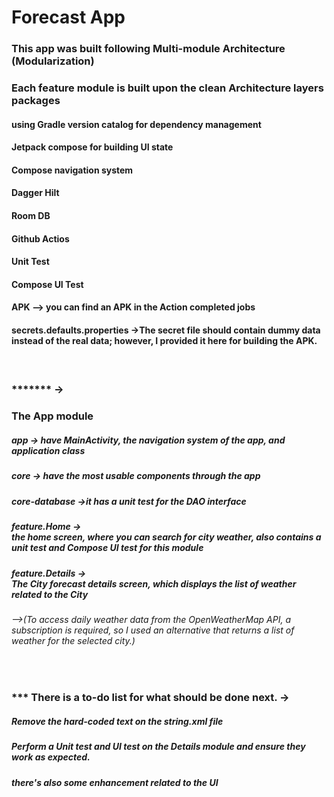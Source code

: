# Forecast App

<h3> This app was built following Multi-module Architecture (Modularization) 
<h3> Each feature module is built upon the clean Architecture layers packages
<h4> using Gradle version catalog for dependency management
<h4> Jetpack compose for building UI state
<h4> Compose navigation system
<h4> Dagger Hilt<br>
<h4> Room DB<br>
<h4> Github Actios<br>
<h4> Unit Test<br>
<h4> Compose UI Test<be>
<h4> APK --> you can find an APK in the Action completed jobs<be>
<h4>
<h4>secrets.defaults.properties ->The secret file should contain dummy data instead of the real data; however, I provided it here for building the APK.
<h4>  
<br>
<h3> ******* ->  
<h3>The App module</h3>
<h5>app -> have MainActivity, the navigation system of the app, and application class</h5>
<h5>core -> have the most usable components through the app</h5>
<h5>core-database ->it has a unit test for the DAO interface</h5>
<h5>feature.Home -> <br> the home screen, where you can search for city weather, also contains a unit test and Compose UI test for this module</h5>
<h5>feature.Details -> <br> The City forecast details screen, which displays the list of weather related to the City</h5>
<h6>-->(To access daily weather data from the OpenWeatherMap API, a subscription is required, so I used an alternative that returns a list of weather for the selected city.)</h6>



<br>
<h3> *** There is a to-do list for what should be done next. ->
<h5> Remove the hard-coded text on the string.xml file
<h5> Perform a Unit test and UI test on the Details module and ensure they work as expected.
<h5> there's also some enhancement related to the UI



